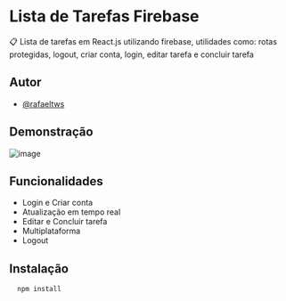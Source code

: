 

# Lista de Tarefas Firebase

📋 Lista de tarefas em React.js utilizando firebase, utilidades como: rotas protegidas, logout, criar conta, login, editar tarefa e concluir tarefa


## Autor

- [@rafaeltws](https://www.github.com/rafaeltws)


## Demonstração

![image](https://github.com/user-attachments/assets/6974a177-76cf-4e59-b5d3-816430f32f1c)


## Funcionalidades

- Login e Criar conta
- Atualização em tempo real
- Editar e Concluir tarefa
- Multiplataforma
- Logout


## Instalação

```bash
  npm install 
```
    
